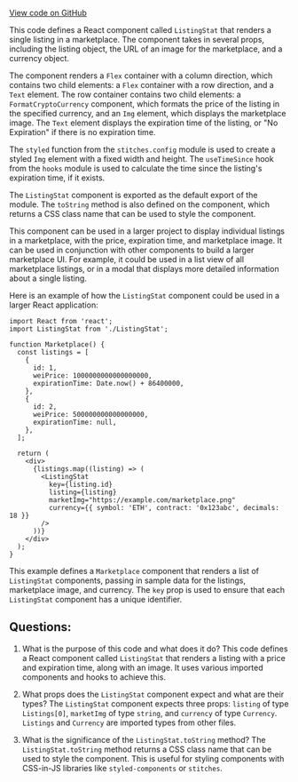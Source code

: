 [View code on GitHub](zoo-labs/zoo/blob/master/ui/src/modal/list/ListingStat.tsx)

This code defines a React component called `ListingStat` that renders a single listing in a marketplace. The component takes in several props, including the listing object, the URL of an image for the marketplace, and a currency object. 

The component renders a `Flex` container with a column direction, which contains two child elements: a `Flex` container with a row direction, and a `Text` element. The row container contains two child elements: a `FormatCryptoCurrency` component, which formats the price of the listing in the specified currency, and an `Img` element, which displays the marketplace image. The `Text` element displays the expiration time of the listing, or "No Expiration" if there is no expiration time.

The `styled` function from the `stitches.config` module is used to create a styled `Img` element with a fixed width and height. The `useTimeSince` hook from the `hooks` module is used to calculate the time since the listing's expiration time, if it exists.

The `ListingStat` component is exported as the default export of the module. The `toString` method is also defined on the component, which returns a CSS class name that can be used to style the component.

This component can be used in a larger project to display individual listings in a marketplace, with the price, expiration time, and marketplace image. It can be used in conjunction with other components to build a larger marketplace UI. For example, it could be used in a list view of all marketplace listings, or in a modal that displays more detailed information about a single listing. 

Here is an example of how the `ListingStat` component could be used in a larger React application:

```
import React from 'react';
import ListingStat from './ListingStat';

function Marketplace() {
  const listings = [
    {
      id: 1,
      weiPrice: 1000000000000000000,
      expirationTime: Date.now() + 86400000,
    },
    {
      id: 2,
      weiPrice: 500000000000000000,
      expirationTime: null,
    },
  ];

  return (
    <div>
      {listings.map((listing) => (
        <ListingStat
          key={listing.id}
          listing={listing}
          marketImg="https://example.com/marketplace.png"
          currency={{ symbol: 'ETH', contract: '0x123abc', decimals: 18 }}
        />
      ))}
    </div>
  );
}
```

This example defines a `Marketplace` component that renders a list of `ListingStat` components, passing in sample data for the listings, marketplace image, and currency. The `key` prop is used to ensure that each `ListingStat` component has a unique identifier.
## Questions: 
 1. What is the purpose of this code and what does it do?
   This code defines a React component called `ListingStat` that renders a listing with a price and expiration time, along with an image. It uses various imported components and hooks to achieve this.

2. What props does the `ListingStat` component expect and what are their types?
   The `ListingStat` component expects three props: `listing` of type `Listings[0]`, `marketImg` of type `string`, and `currency` of type `Currency`. `Listings` and `Currency` are imported types from other files.

3. What is the significance of the `ListingStat.toString` method?
   The `ListingStat.toString` method returns a CSS class name that can be used to style the component. This is useful for styling components with CSS-in-JS libraries like `styled-components` or `stitches`.